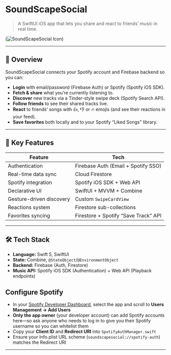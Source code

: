 # SoundScapeSocial

> A SwiftUI iOS app that lets you share and react to friends’ music in real time.

(![SoundScapeSocial Icon](https://github.com/user-attachments/assets/581a556e-6d19-4f89-878d-577f28bf8ae9))

---

## 🚀 Overview

SoundScapeSocial connects your Spotify account and Firebase backend so you can:
- **Login** with email/password (Firebase Auth) or Spotify (Spotify iOS SDK).
- **Fetch & share** what you’re currently listening to.
- **Discover** new tracks via a Tinder-style swipe deck (Spotify Search API).
- **Follow friends** to see their shared tracks live.
- **React** to friends’ songs with 👍, 👎 or 🔥 emojis (and see their reactions in your feed).
- **Save favorites** both locally and to your Spotify “Liked Songs” library.

---

## 🎯 Key Features

| Feature                  | Tech                                 |
| ------------------------ | ------------------------------------ |
| Authentication           | Firebase Auth (Email + Spotify SSO) |
| Real-time data sync      | Cloud Firestore                      |
| Spotify integration      | Spotify iOS SDK + Web API            |
| Declarative UI           | SwiftUI + MVVM + Combine             |
| Gesture-driven discovery | Custom `SwipeCardView`               |
| Reactions system         | Firestore sub-collections            |
| Favorites syncing        | Firestore + Spotify “Save Track” API |

---

## 🛠️ Tech Stack

- **Language:** Swift 5, SwiftUI  
- **State:** Combine, `@StateObject`/`@EnvironmentObject`  
- **Backend:** Firebase (Auth, Firestore)  
- **Music API:** Spotify iOS SDK (Authentication) + Web API (Playback endpoints)  

## Configure Spotify  

- In your [Spotify Developer Dashboard](https://developer.spotify.com/dashboard/applications), select the app and scroll to **Users Management → Add Users**  
- **Only the app owner** (your developer account) can add Spotify accounts here—so ask anyone who needs to log in to give you their Spotify username so you can whitelist them
- Copy your **Client ID** and **Redirect URI** into `SpotifyAuthManager.swift` 
- Ensure your Info.plist URL scheme (`soundscapesocial://spotify-auth`) matches the Redirect URI

---



